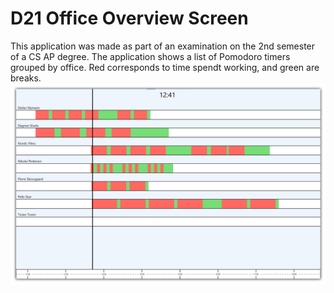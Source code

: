 # D21 Office Overview Screen
This application was made as part of an examination on the 2nd semester of a CS AP degree.
The application shows a list of Pomodoro timers grouped by office. Red corresponds to time spendt working, and green are breaks.
![Image of app](oos.png)


